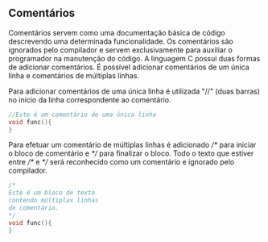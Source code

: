 ## Comentários

Comentários servem como uma documentação básica de código descrevendo uma determinada funcionalidade. Os comentários são ignorados pelo compilador e servem exclusivamente para auxiliar o programador na manutenção do código. A linguagem C possui duas formas de adicionar comentários. É possível adicionar comentários de um única linha e comentários de múltiplas linhas. 

Para adicionar comentários de uma única linha é utilizada "//" (duas barras) no início da linha correspondente ao comentário. 

```c
//Este é um comentário de uma única linha
void func(){
}
```

Para efetuar um comentário de múltiplas linhas é adicionado */\** para iniciar o bloco de comentário e *\*/* para finalizar o bloco. Todo o texto que estiver entre */\** e *\*/* será reconhecido como um comentário e ignorado pelo compilador.

```c
/* 
Este é um bloco de texto
contendo múltiplas linhas 
de comentário.
*/
void func(){
}
```

